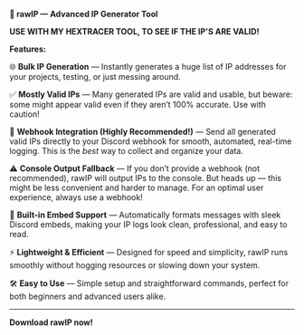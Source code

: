 **🚀 rawIP — Advanced IP Generator Tool**

**USE WITH MY HEXTRACER TOOL, TO SEE IF THE IP'S ARE VALID!**

**Features:**

🌐 **Bulk IP Generation** — Instantly generates a huge list of IP addresses for your projects, testing, or just messing around.

✅ **Mostly Valid IPs** — Many generated IPs are valid and usable, but beware: some might appear valid even if they aren’t 100% accurate. Use with caution!

🔗 **Webhook Integration (Highly Recommended!)** — Send all generated valid IPs directly to your Discord webhook for smooth, automated, real-time logging. This is the *best* way to collect and organize your data.

⚠️ **Console Output Fallback** — If you don’t provide a webhook (not recommended), rawIP will output IPs to the console. But heads up — this might be less convenient and harder to manage. For an optimal user experience, always use a webhook!

📩 **Built-in Embed Support** — Automatically formats messages with sleek Discord embeds, making your IP logs look clean, professional, and easy to read.

⚡ **Lightweight & Efficient** — Designed for speed and simplicity, rawIP runs smoothly without hogging resources or slowing down your system.

🛠️ **Easy to Use** — Simple setup and straightforward commands, perfect for both beginners and advanced users alike.

---
**Download rawIP now!**
